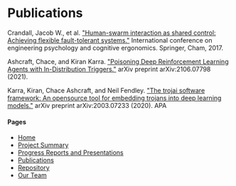 [//]: # (Copyright 2022, !!!Put name here, see repo code examples!!!)
[//]: # (All rights reserved.)
[//]: # (Distributed under the terms of the BSD 3-Clause License.)


# Publications

Crandall, Jacob W., et al. ["Human-swarm interaction as shared control: Achieving flexible fault-tolerant systems."](https://link.springer.com/chapter/10.1007/978-3-319-58472-0_21) International conference on engineering psychology and cognitive ergonomics. Springer, Cham, 2017.


Ashcraft, Chace, and Kiran Karra. ["Poisoning Deep Reinforcement Learning Agents with In-Distribution Triggers."](https://arxiv.org/abs/2106.07798) arXiv preprint arXiv:2106.07798 (2021).

Karra, Kiran, Chace Ashcraft, and Neil Fendley. ["The trojai software framework: An opensource tool for embedding trojans into deep learning models."](https://arxiv.org/abs/2003.07233) arXiv preprint arXiv:2003.07233 (2020).
APA	


#### Pages

- [Home](index.md)
- [Project Summary](project_summary.md)
- [Progress Reports and Presentations](prog_and_pres.md)
- [Publications](publications.md)
- [Repository](https://github.com/ChaceAshcraft/my_test_wiki_repo/tree/gh-pages)
- [Our Team](team.md)